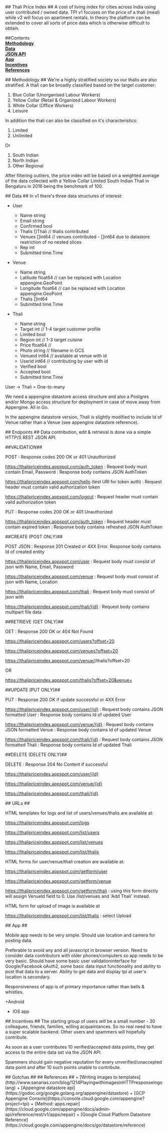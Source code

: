 <A name="toc0_1" title="Thali Price Index"/>
##  Thali Price Index ##
A cost of living index for cities across India using user contributed / owned data. TPI v1 focuses on the price of a thali (meal) while v2 will focus on apartment rentals. In theory the platform can be extended to cover all sorts of price data which is otherwise difficult to obtain. 

##Contents     
**<a href="toc1_1">Methodology</a>**  
**<a href="toc1_2">Data</a>**  
**<a href="toc1_3">JSON API</a>**  
**<a href="toc1_4">App</a>**  
**<a href="toc1_5">Incentives</a>**  
**<a href="toc1_6">References</a>**  


<A name="toc1_1" title="Methodology" />
## Methodology ##
We're a highly stratified society so our thalis are also stratified. A thali can be broadly classified based on the target customer:

1. Blue Collar (Unorganised Labour Workers)
2. Yellow Collar (Retail & Organized Labour Workers)
3. White Collar (Office Workers)
4. Leisure

In addition the thali can also be classified on it's characteristics:

1. Limited
2. Unlimited

Or

1. South Indian
2. North Indian
3. Other Regional

After filtering outliers, the price index will be based on a weighted average of the data collected with a Yellow Collar Limited South Indian Thali in Bengaluru in 2016 being the benchmark of 100.  

<A name="toc1_2" title="Data" />
## Data ##
In v1 there's three data structures of interest:

+ User
    + Name string
    + Email string
    + Confirmed bool
    + Thalis []Thali // thalis contributed
    + Venues []int64 // venues contributed - []int64 due to datastore restriction of no nested slices
    + Rep int
    + Submitted time.Time

+ Venue
    + Name string
    + Latitude float64 // can be replaced with Location appengine.GeoPoint
    + Longitude float64 // can be replaced with Location appengine.GeoPoint
    + Thalis []int64
    + Submitted time.Time

+ Thali
    + Name string
    + Target int // 1-4 target customer profile
    + Limited bool
    + Region int // 1-3 target cuisine
    + Price float64 //
    + Photo string // filename in GCS
    + Venueid int64  // available at venue with id
    + Userid int64 // contributing by user with id
    + Verified bool
    + Accepted bool
    + Submitted time.Time

User -> Thali = One-to-many

We need a appengine datastore access structure and also a Postgres and/or Mongo access structure for deployment in case of move away from Appengine. All in Go.

In the appengine datastore version, Thali is slightly modified to include Id of Venue rather than a Venue (see appengine datastore reference). 


<A name="toc1_3" title="JSON API" />
## Endpoints ##
Data contribution, edit & retrieval is done via a simple HTTP/S REST JSON API. 

##VALIDATION##

POST : Response codes 200 OK or 401 Unauthorized

https://thalipriceindex.appspot.com/auth_token : Request body must contain Email, Password : Response body contains JSON AuthToken

https://thalipriceindex.appspot.com/hello (test URI for token auth) : Request header must contain valid authorization token

https://thalipriceindex.appspot.com/logout : Request header must contain valid authorization token

PUT : Response codes 200 OK or 401 Unauthorized

https://thalipriceindex.appspot.com/auth_token : Request header must contain expired token : Response body contains refreshed JSON AuthToken

##CREATE (POST ONLY)##

POST JSON : Response 201 Created or 4XX Error. Response body contains Id of created entity

https://thalipriceindex.appspot.com/user : Request body must consist of json with Name, Email, Password

https://thalipriceindex.appspot.com/venue : Request body must consist of json with Name, Location

https://thalipriceindex.appspot.com/thali : Request body must consist of json with 

https://thalipriceindex.appspot.com/thali/{id} : Request body contains multipart file data

##RETRIEVE (GET ONLY)##

GET : Response 200 OK or 404 Not Found

https://thalipriceindex.appspot.com/users?offset=20

https://thalipriceindex.appspot.com/venues?offset=20

https://thalipriceindex.appspot.com/venue/<id>/thalis?offset=20

OR

https://thalipriceindex.appspot.com/thalis?offset=20&venue=<id>

##UPDATE (PUT ONLY)##

PUT : Response 200 OK if update successful or 4XX Error

https://thalipriceindex.appspot.com/user/{id} : Request body contains JSON formatted User : Response body contains Id of updated User

https://thalipriceindex.appspot.com/venue/{id} : Request body contains JSON formatted Venue : Response body contains Id of updated Venue

https://thalipriceindex.appspot.com/thali/{id} : Request body contains JSON formatted Thali : Response body contains Id of updated Thali

##DELETE (DELETE ONLY)##

DELETE : Response 204 No Content if successful

https://thalipriceindex.appspot.com/user/{id}

https://thalipriceindex.appspot.com/venue/{id}

https://thalipriceindex.appspot.com/thali/{id}


<A name="toc1_3" title="Browser" />
## URLs ##

HTML templates for logs and list of users/venues/thalis are available at:

https://thalipriceindex.appspot.com/logs

https://thalipriceindex.appspot.com/list/users

https://thalipriceindex.appspot.com/list/venues

https://thalipriceindex.appspot.com/list/thalis

HTML forms for user/venue/thali creation are available at:

https://thalipriceindex.appspot.com/getform/user

https://thalipriceindex.appspot.com/getform/venue

https://thalipriceindex.appspot.com/getform/thali : using this form directly will assign VenueId field to 0. Use /list/venues and 'Add Thali' instead.

HTML form for upload of image is available at

https://thalipriceindex.appspot.com/list/thalis : select Upload

<A name="toc1_4" title="App" />
## App  ##

Mobile app needs to be very simple. Should use location and camera for posting data. 

Preferable to avoid any and all javascript in browser version. Need to consider data contributors with older phones/computers so app needs to be very basic. Should have some basic user validationinterface for Google/Facebook oAuth2, some basic data input functionality and ability to post that data to a server. Ability to get data and display tpi at user's location is secondary. 

Responsiveness of app is of primary importance rather than bells & whistles.

+Android
+ IOS app 

<A name="toc1_5" title="Incentives" />
## Incentives ##
The starting group of users will be a small number - 30 colleagues, friends, families, willing acquaintances. So no real need to have a super scalable backend. Other users and spammers will hopefully contribute. 

As soon as a user contributes 10 verified/accepted data points, they get access to the entire data set via the JSON API. 

Spammers should gain negative reputation for every unverified/unaccepted data point and after 10 such points unable to contribute.

<A name="toc1_6" title="Gotchas" />
## Gotchas ##



<A name="toc1_7" title="References" />
## References ##
+ [Writing images to templates](http://www.sanarias.com/blog/1214PlayingwithimagesinHTTPresponseingolang)
+ [Appengine datastore api](https://godoc.org/google.golang.org/appengine/datastore)
+ [GCP Appengine Console](https://console.cloud.google.com/appengine?project=tpi)
+ [Method: apps.repair](https://cloud.google.com/appengine/docs/admin-api/reference/rest/v1/apps/repair)
+ [Google Cloud Platform Datastore Reference](https://cloud.google.com/appengine/docs/go/datastore/reference)


